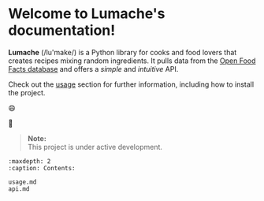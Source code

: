 # Welcome to Lumache's documentation!

**Lumache** (/lu'make/) is a Python library for cooks and food lovers
that creates recipes mixing random ingredients.
It pulls data from the [Open Food Facts database](https://world.openfoodfacts.org/)
and offers a *simple* and *intuitive* API.

Check out the [usage](usage.md) section for further information, including
how to install the project.

😄

:rocket:

> **Note:**  
> This project is under active development.

```{toctree}
:maxdepth: 2
:caption: Contents:

usage.md
api.md
